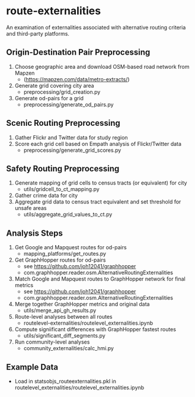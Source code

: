 # route-externalities
An examination of externalities associated with alternative routing criteria and third-party platforms.

## Origin-Destination Pair Preprocessing
1. Choose geographic area and download OSM-based road network from Mapzen
    * (https://mapzen.com/data/metro-extracts/)
2. Generate grid covering city area
    * preprocessing/grid_creation.py
3. Generate od-pairs for a grid
    * preprocessing/generate_od_pairs.py

## Scenic Routing Preprocessing
1. Gather Flickr and Twitter data for study region
2. Score each grid cell based on Empath analysis of Flickr/Twitter data
    * preprocessing/generate_grid_scores.py

## Safety Routing Preprocessing
1. Generate mapping of grid cells to census tracts (or equivalent) for city
    * utils/gridcell_to_ct_mapping.py
2. Gather crime data for city
3. Aggregate grid data to census tract equivalent and set threshold for unsafe areas
    * utils/aggregate_grid_values_to_ct.py

## Analysis Steps
1. Get Google and Mapquest routes for od-pairs
    * mapping_platforms/get_routes.py
2. Get GraphHopper routes for od-pairs
    * see https://github.com/joh12041/graphhopper
    * com.graphhopper.reader.osm.AlternativeRoutingExternalities
3. Match Google and Mapquest routes to GraphHopper network for final metrics
    * see https://github.com/joh12041/graphhopper
    * com.graphhopper.reader.osm.AlternativeRoutingExternalities
4. Merge together GraphHopper metrics and original data
    * utils/merge_api_gh_results.py
5. Route-level analyses between all routes
    * routelevel-externalities/routelevel_externalities.ipynb
6. Compute signiificant differences with GraphHopper fastest routes
    * utils/significant_diff_segments.py
7. Run community-level analyses
    * community_externalities/calc_hmi.py

## Example Data
* Load in statsobjs_routeexternalities.pkl in routelevel_externalities/routelevel_externalities.ipynb